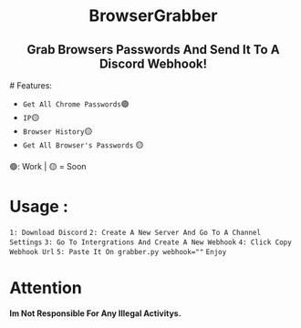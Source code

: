 <center><h1>BrowserGrabber</h1></center>

<center><h2>Grab Browsers Passwords And Send It To A Discord Webhook!</h2></center> 
# Features:

- `Get All Chrome Passwords`🟢
- `IP`🟡
- `Browser History`🟡
- `Get All Browser's Passwords` 🟡

🟢: Work  | 🟡 = Soon
# Usage : 

`1: Download Discord`
`2: Create A New Server And Go To A Channel Settings`
`3: Go To Intergrations And Create A New Webhook`
`4: Click Copy Webhook Url`
`5: Paste It On grabber.py webhook=""`
`Enjoy`
# Attention

**Im Not Responsible For Any Illegal Activitys.**
